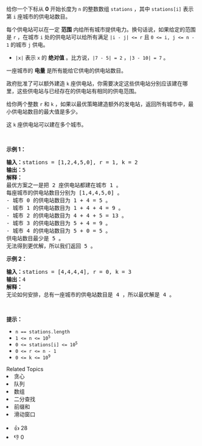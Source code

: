 <p>给你一个下标从 <strong>0</strong>&nbsp;开始长度为 <code>n</code>&nbsp;的整数数组&nbsp;<code>stations</code>&nbsp;，其中&nbsp;<code>stations[i]</code>&nbsp;表示第 <code>i</code>&nbsp;座城市的供电站数目。</p>

<p>每个供电站可以在一定 <strong>范围</strong>&nbsp;内给所有城市提供电力。换句话说，如果给定的范围是&nbsp;<code>r</code>&nbsp;，在城市&nbsp;<code>i</code>&nbsp;处的供电站可以给所有满足&nbsp;<code>|i - j| &lt;= r</code> 且&nbsp;<code>0 &lt;= i, j &lt;= n - 1</code>&nbsp;的城市&nbsp;<code>j</code>&nbsp;供电。</p>

<ul> 
 <li><code>|x|</code>&nbsp;表示 <code>x</code>&nbsp;的 <strong>绝对值</strong>&nbsp;。比方说，<code>|7 - 5| = 2</code>&nbsp;，<code>|3 - 10| = 7</code>&nbsp;。</li> 
</ul>

<p>一座城市的 <strong>电量</strong>&nbsp;是所有能给它供电的供电站数目。</p>

<p>政府批准了可以额外建造 <code>k</code>&nbsp;座供电站，你需要决定这些供电站分别应该建在哪里，这些供电站与已经存在的供电站有相同的供电范围。</p>

<p>给你两个整数&nbsp;<code>r</code> 和&nbsp;<code>k</code>&nbsp;，如果以最优策略建造额外的发电站，返回所有城市中，最小供电站数目的最大值是多少。</p>

<p>这 <code>k</code>&nbsp;座供电站可以建在多个城市。</p>

<p>&nbsp;</p>

<p><strong>示例 1：</strong></p>

<pre>
<b>输入：</b>stations = [1,2,4,5,0], r = 1, k = 2
<b>输出：</b>5
<b>解释：</b>
最优方案之一是把 2 座供电站都建在城市 1 。
每座城市的供电站数目分别为 [1,4,4,5,0] 。
- 城市 0 的供电站数目为 1 + 4 = 5 。
- 城市 1 的供电站数目为 1 + 4 + 4 = 9 。
- 城市 2 的供电站数目为 4 + 4 + 5 = 13 。
- 城市 3 的供电站数目为 5 + 4 = 9 。
- 城市 4 的供电站数目为 5 + 0 = 5 。
供电站数目最少是 5 。
无法得到更优解，所以我们返回 5 。
</pre>

<p><strong>示例 2：</strong></p>

<pre>
<b>输入：</b>stations = [4,4,4,4], r = 0, k = 3
<b>输出：</b>4
<b>解释：</b>
无论如何安排，总有一座城市的供电站数目是 4 ，所以最优解是 4 。
</pre>

<p>&nbsp;</p>

<p><strong>提示：</strong></p>

<ul> 
 <li><code>n == stations.length</code></li> 
 <li><code>1 &lt;= n &lt;= 10<sup>5</sup></code></li> 
 <li><code>0 &lt;= stations[i] &lt;= 10<sup>5</sup></code></li> 
 <li><code>0 &lt;= r&nbsp;&lt;= n - 1</code></li> 
 <li><code>0 &lt;= k&nbsp;&lt;= 10<sup>9</sup></code></li> 
</ul>

<div><div>Related Topics</div><div><li>贪心</li><li>队列</li><li>数组</li><li>二分查找</li><li>前缀和</li><li>滑动窗口</li></div></div><br><div><li>👍 28</li><li>👎 0</li></div>